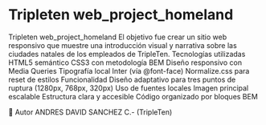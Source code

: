 # Tripleten web_project_homeland

Tripleten web_project_homeland
El objetivo fue crear un sitio web responsivo que muestre una introducción visual y narrativa sobre las ciudades natales de los empleados de TripleTen.
Tecnologías utilizadas
HTML5 semántico
CSS3 con metodología BEM
Diseño responsivo con Media Queries
Tipografía local Inter (vía @font-face)
Normalize.css para reset de estilos
Funcionalidad
Diseño adaptativo para tres puntos de ruptura (1280px, 768px, 320px)
Uso de fuentes locales
Imagen principal escalable
Estructura clara y accesible
Código organizado por bloques BEM

👤 Autor
ANDRES DAVID SANCHEZ C.- (TripleTen)
